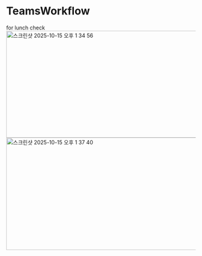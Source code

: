 # TeamsWorkflow
for lunch check
<img width="589" height="285" alt="스크린샷 2025-10-15 오후 1 34 56" src="https://github.com/user-attachments/assets/6292229d-0d2b-40ce-a66e-5d0745064e77" />
<img width="727" height="300" alt="스크린샷 2025-10-15 오후 1 37 40" src="https://github.com/user-attachments/assets/7a1899c8-7a4e-40fc-84a5-fe2c862c14d7" />
